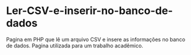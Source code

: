 # Ler-CSV-e-inserir-no-banco-de-dados
Pagina em PHP que lê um arquivo CSV e insere as informações no banco de dados. Pagina utilizada para um trabalho acadêmico. 
